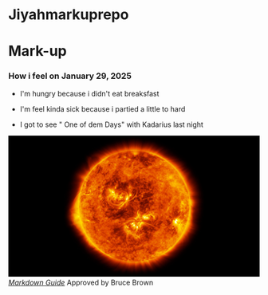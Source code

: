 # Jiyahmarkuprepo

# Mark-up
### How i feel on January 29, 2025
* I'm hungry because i didn't eat breaksfast
- I'm feel kinda sick because i partied a little to hard
+ I got to see " One of dem Days" with Kadarius last night

![sunflare](SolarFull_SeanDoran_2880FullwidthLede-1720x968.jpg) 
*[Markdown Guide](https://www.markdownguide.org)*
Approved by Bruce Brown